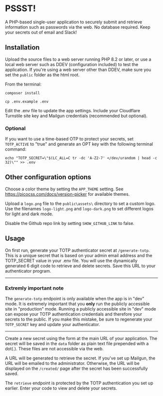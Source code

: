 # PSSST!

A PHP-based single-user application to securely submit and retrieve information such as passwords via the web. No database required. Keep your secrets out of email and Slack!

## Installation

Upload the source files to a web server running PHP 8.2 or later, or use a local web server such as DDEV (configuration included) to test the application. If you're using a web server other than DDEV, make sure you set the `public` folder as the html root.

From the terminal:

`composer install`

`cp .env.example .env`

Edit the .env file to update the app settings. Include your Cloudflare Turnstile site key and Mailgun credentials (recommended but optional).

### Optional

If you want to use a time-based OTP to protect your secrets, set `TOTP_ACTIVE` to "true" and generate an OPT key with the following terminal command:

`echo "TOTP_SECRET=\"$(LC_ALL=C tr -dc 'A-Z2-7' </dev/urandom | head -c 32)\"" >> .env`

## Other configuration options

Choose a color theme by setting the `APP_THEME` setting. See https://picocss.com/docs/version-picker for available themes.

Upload a `logo.png` file to the `public\assets\` directory to set a custom logo. Use the filenames `logo-light.png` and `logo-dark.png` to set different logos for light and dark mode.

Disable the Github repo link by setting `SHOW_GITHUB_LINK` to false.

## Usage

On first run, generate your TOTP authenticator secret at `/generate-totp`. This is a unique secret that is based on your admin email address and the TOTP_SECRET value in your .env file. You will use the dynamically generated 6 digit code to retrieve and delete secrets. Save this URL to your authenticator program.
___ 

### Extremly important note

The `generate-totp` endpoint is only available when the app is in "dev" mode. It is extremely important that you **only** run the publicly accessible site in "production" mode. Running a publicly accessible site in "dev" mode can expose your TOTP authentication credentials and therefore your secrets to the public. If you make this mistake, be sure to regenerate your `TOTP_SECRET` key and update your authenticator.
___

Create a new secret using the form at the main URL of your application. The secret will be saved in the `data` folder as plain text file prepended with a dot(.). These files are not accessible via the web.

A URL will be generated to retrieve the secret. If you've set up Mailgun, the URL will be emailed to the administrator. Otherwise, the URL will be displayed on the `/created/` page after the secret has been successfully saved.

The `retrieve` endpoint is protected by the TOTP authentication you set up earlier. Enter your code to view and delete your secrets.
